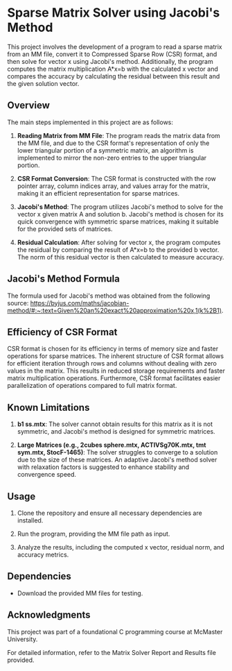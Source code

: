 # Sparse Matrix Solver using Jacobi's Method

This project involves the development of a program to read a sparse matrix from an MM file, convert it to Compressed Sparse Row (CSR) format, and then solve for vector x using Jacobi's method. Additionally, the program computes the matrix multiplication A*x=b with the calculated x vector and compares the accuracy by calculating the residual between this result and the given solution vector.

## Overview

The main steps implemented in this project are as follows:

1. **Reading Matrix from MM File**: The program reads the matrix data from the MM file, and due to the CSR format's representation of only the lower triangular portion of a symmetric matrix, an algorithm is implemented to mirror the non-zero entries to the upper triangular portion.

2. **CSR Format Conversion**: The CSR format is constructed with the row pointer array, column indices array, and values array for the matrix, making it an efficient representation for sparse matrices.

3. **Jacobi's Method**: The program utilizes Jacobi's method to solve for the vector x given matrix A and solution b. Jacobi's method is chosen for its quick convergence with symmetric sparse matrices, making it suitable for the provided sets of matrices.

4. **Residual Calculation**: After solving for vector x, the program computes the residual by comparing the result of A*x=b to the provided b vector. The norm of this residual vector is then calculated to measure accuracy.

## Jacobi's Method Formula

The formula used for Jacobi's method was obtained from the following source:
https://byjus.com/maths/jacobian-method/#:~:text=Given%20an%20exact%20approximation%20x,1(k%2B1).

## Efficiency of CSR Format

CSR format is chosen for its efficiency in terms of memory size and faster operations for sparse matrices. The inherent structure of CSR format allows for efficient iteration through rows and columns without dealing with zero values in the matrix. This results in reduced storage requirements and faster matrix multiplication operations. Furthermore, CSR format facilitates easier parallelization of operations compared to full matrix format.

## Known Limitations

1. **b1 ss.mtx**: The solver cannot obtain results for this matrix as it is not symmetric, and Jacobi's method is designed for symmetric matrices.

2. **Large Matrices (e.g., 2cubes sphere.mtx, ACTIVSg70K.mtx, tmt sym.mtx, StocF-1465)**: The solver struggles to converge to a solution due to the size of these matrices. An adaptive Jacobi's method solver with relaxation factors is suggested to enhance stability and convergence speed.

## Usage

1. Clone the repository and ensure all necessary dependencies are installed.

2. Run the program, providing the MM file path as input.

3. Analyze the results, including the computed x vector, residual norm, and accuracy metrics.

## Dependencies

- Download the provided MM files for testing.

## Acknowledgments

This project was part of a foundational C programming course at McMaster University.

For detailed information, refer to the Matrix Solver Report and Results file provided.
